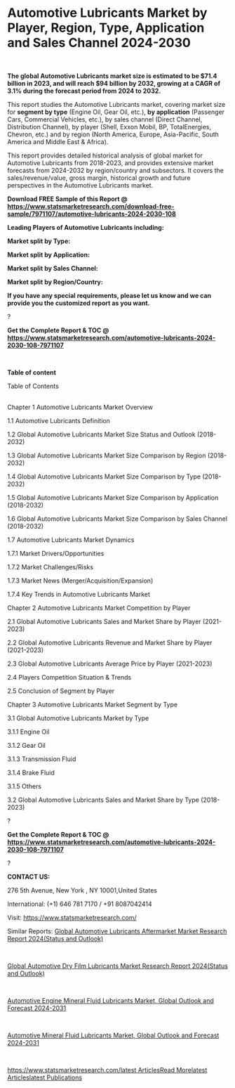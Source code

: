 <h1>Automotive Lubricants Market by Player, Region, Type, Application and Sales Channel 2024-2030</h1><br/><p><strong>The global Automotive Lubricants market size is estimated to be $71.4 billion in 2023, and will reach $94 billion by 2032, growing at a <strong>CAGR</strong> of 3.1% during the forecast period from 2024 to 2032.</strong></p>
 
 
 
 <p>This report studies the Automotive Lubricants market, covering market size for <strong>segment by type</strong> (Engine Oil, Gear Oil, etc.), <strong>by application</strong> (Passenger Cars, Commercial Vehicles, etc.), by sales channel (Direct Channel, Distribution Channel), by player (Shell, Exxon Mobil, BP, TotalEnergies, Chevron, etc.) and by region (North America, Europe, Asia-Pacific, South America and Middle East & Africa).</p>
 
 
 
 <p>This report provides detailed historical analysis of global market for Automotive Lubricants from 2018-2023, and provides extensive market forecasts from 2024-2032 by region/country and subsectors. It covers the sales/revenue/value, gross margin, historical growth and future perspectives in the Automotive Lubricants market.</p>
 
 
 
 <p><strong>Download FREE Sample of this Report @ <a href="https://www.statsmarketresearch.com/download-free-sample/7971107/automotive-lubricants-2024-2030-108">https://www.statsmarketresearch.com/download-free-sample/7971107/automotive-lubricants-2024-2030-108</a></strong></p>
 
 
 
 <p><strong>Leading Players of Automotive Lubricants including:</strong></p>
 
 
 
 <p><strong>Market split by Type:</strong></p>
 
 
 
 <p><strong>Market split <strong>by Application</strong>:</strong></p>
 
 
 
 <p><strong>Market split by Sales Channel:</strong></p>
 
 
 
 <p><strong>Market split by Region/Country:</strong></p>
 
 
 
 <p><strong>If you have any special requirements, please let us know and we can provide you the customized report as you want.</strong></p>
 
 
 
 <p>? </p>
 
 
 
 <div><b>Get the Complete Report & TOC @ <a href="https://www.statsmarketresearch.com/automotive-lubricants-2024-2030-108-7971107">https://www.statsmarketresearch.com/automotive-lubricants-2024-2030-108-7971107</a></b></div>
 
 
 
 <p><br />
 
 <b>Table of content</b></p>
 
 
 
 <p>Table of Contents<br />
 
 <br />
 
 Chapter 1 Automotive Lubricants Market Overview<br />
 
 1.1 Automotive Lubricants Definition<br />
 
 1.2 Global Automotive Lubricants Market Size Status and Outlook (2018-2032)<br />
 
 1.3 Global Automotive Lubricants Market Size Comparison by Region (2018-2032)<br />
 
 1.4 Global Automotive Lubricants Market Size Comparison by Type (2018-2032)<br />
 
 1.5 Global Automotive Lubricants Market Size Comparison by Application (2018-2032)<br />
 
 1.6 Global Automotive Lubricants Market Size Comparison by Sales Channel (2018-2032)<br />
 
 1.7 Automotive Lubricants Market Dynamics<br />
 
 1.7.1 Market Drivers/Opportunities<br />
 
 1.7.2 Market Challenges/Risks<br />
 
 1.7.3 Market News (Merger/Acquisition/Expansion)<br />
 
 1.7.4 Key Trends in Automotive Lubricants Market<br />
 
 Chapter 2 Automotive Lubricants Market Competition by Player<br />
 
 2.1 Global Automotive Lubricants Sales and Market Share by Player (2021-2023)<br />
 
 2.2 Global Automotive Lubricants Revenue and Market Share by Player (2021-2023)<br />
 
 2.3 Global Automotive Lubricants Average Price by Player (2021-2023)<br />
 
 2.4 Players Competition Situation & Trends<br />
 
 2.5 Conclusion of Segment by Player<br />
 
 Chapter 3 Automotive Lubricants Market Segment by Type<br />
 
 3.1 Global Automotive Lubricants Market by Type<br />
 
 3.1.1 Engine Oil<br />
 
 3.1.2 Gear Oil<br />
 
 3.1.3 Transmission Fluid<br />
 
 3.1.4 Brake Fluid<br />
 
 3.1.5 Others<br />
 
 3.2 Global Automotive Lubricants Sales and Market Share by Type (2018-2023)<br />
 
 ? </p>
 
 
 
 <div><b>Get the Complete Report & TOC @ <a href="https://www.statsmarketresearch.com/automotive-lubricants-2024-2030-108-7971107">https://www.statsmarketresearch.com/automotive-lubricants-2024-2030-108-7971107</a></b></div>
 
 
 
 <p>? </p>
 
 
 
 <p><b>CONTACT US:</b><br />
 
 276 5th Avenue, New York , NY 10001,United States<br />
 
 International: (+1) 646 781 7170 / +91 8087042414<br />
 
 Visit: <a href="https://www.statsmarketresearch.com/">https://www.statsmarketresearch.com/</a><br />
 
 Similar Reports: <a href="https://www.statsmarketresearch.com/automotive-lubricants-2024-2030-108-7971107">Global Automotive Lubricants Aftermarket Market Research Report 2024(Status and Outlook)</a><br />
 
 <br />
 
 <a href="https://www.statsmarketresearch.com/automotive-lubricants-2024-2030-108-7971107">Global Automotive Dry Film Lubricants Market Research Report 2024(Status and Outlook)</a><br />
 
 <br />
 
 <a href="https://www.statsmarketresearch.com/automotive-lubricants-2024-2030-108-7971107">Automotive Engine Mineral Fluid Lubricants Market, Global Outlook and Forecast 2024-2031</a><br />
 
 <br />
 
 <a href="https://www.statsmarketresearch.com/automotive-lubricants-2024-2030-108-7971107">Automotive Mineral Fluid Lubricants Market, Global Outlook and Forecast 2024-2031</a><br />
 
 <br />
 
 <a href="https://gyeongbokgung.com">https://www.statsmarketresearch.com/</a><a href="https://hallyeomaritime.com">latest Articles</a><a href="https://jingwansa.com">Read More</a><a href="https://nguoiviet.jp/">latest Articles</a><a href="https://www.intelmarketresearch.com/">latest Publications</a></p>